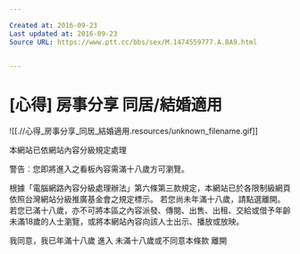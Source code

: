 ```yaml
---

Created at: 2016-09-23
Last updated at: 2016-09-23
Source URL: https://www.ptt.cc/bbs/sex/M.1474559777.A.BA9.html


---
```


# [心得] 房事分享 同居/結婚適用


![[.//心得_房事分享_同居_結婚適用.resources/unknown_filename.gif]]

本網站已依網站內容分級規定處理

警告︰您即將進入之看板內容需滿十八歲方可瀏覽。

根據「電腦網路內容分級處理辦法」第六條第三款規定，本網站已於各限制級網頁依照台灣網站分級推廣基金會之規定標示。 若您尚未年滿十八歲，請點選離開。若您已滿十八歲，亦不可將本區之內容派發、傳閱、出售、出租、交給或借予年齡未滿18歲的人士瀏覽，或將本網站內容向該人士出示、播放或放映。

我同意，我已年滿十八歲
進入
未滿十八歲或不同意本條款
離開

